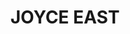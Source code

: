 ---
title: "JOYCE EAST"
description: "JOYCE EAST"
layout: shop
keywords:
  - 美食競賽
  - 台灣美食
  - 美食精選
datePublished: "2025-06-30"
dateModified: "2025-07-05"
city: "台北市"
district: "信義區"
address: "台北市信義區信義路五段128號1樓"
phone: "0287896128"
geo: "25.03239444153666, 121.56920737741855"
google_map: "https://maps.app.goo.gl/wBjgUWuAzf3j2i937"
footinder: "https://footinder.com.tw/%E5%8F%B0%E5%8C%97%E5%B8%82%E4%BF%A1%E7%BE%A9%E5%8D%80/9209/"
official: "https://www.joycecafetw.com/JOYCEEAST/?action=index"
award:
  - name: "500盤"
    year: "2024"
    entries:
      - dishes:
          - "伊比利豬排"

---